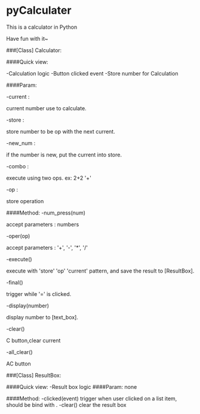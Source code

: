 pyCalculater
=============

This is a calculator in Python

Have fun with it~

###[Class] Calculator:

####Quick view:

-Calculation logic
-Button clicked event
-Store number for Calculation

####Param:

-current :

current number use to calculate.

-store   :

store number to be op with the next current.

-new_num :

if the number is new, put the current into store.

-combo   :

execute using two ops. ex: 2+2 '+'

-op      :

store operation

####Method:
-num_press(num)

accept parameters : numbers

-oper(op)

accept parameters : '+', '-', '\*', '/'

-execute()

execute with 'store' 'op' 'current' pattern, and save the result to [ResultBox].

-final()

trigger while '=' is clicked.

-display(number)

display number to [text_box].

-clear()

C button,clear current

-all_clear()

AC button

###[Class] ResultBox:

####Quick view:
-Result box logic
####Param:
none

####Method:
-clicked(event)
trigger when user clicked on a list item, should be bind with <ButtonRelease-1>.
-clear()
clear the result box
